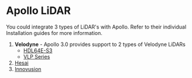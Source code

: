 # Apollo LiDAR

You could integrate 3 types of LiDAR's with Apollo. Refer to their individual Installation guides for more information.

1. **Velodyne** - Apollo 3.0 provides support to 2 types of Velodyne LiDARs
    - [HDL64E-S3](HDL64E_S3_Installation_Guide.md)
    - [VLP Series](VLP_Series_Installation_Guide.md)
2. [Hesai](Hesai_Pandora_Installation_Guide.md)
3. [Innovusion](Innovusion_Note.md)